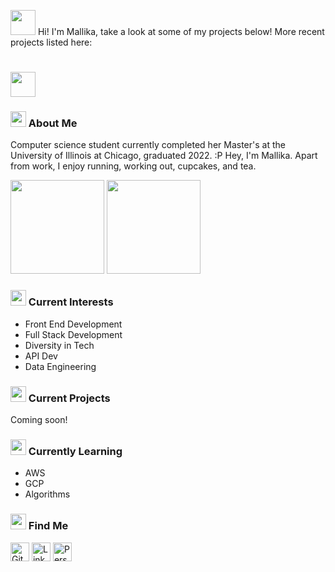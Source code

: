 <img src="https://cdn-icons-png.flaticon.com/512/1784/1784096.png" width="40" height="40"/> Hi! I'm Mallika, take a look at some of my projects below! More recent projects listed here:
<h1><img src="https://cdn.discordapp.com/emojis/552927506957729802.gif?size=128" width="40" height="40"/>  </h1>

<h3><img src="https://image.flaticon.com/icons/png/512/428/428001.png" width="25" height="25"/> About Me </h3>
<p> Computer science student currently completed her Master's at the University of Illinois at Chicago, graduated 2022. :P Hey, I'm Mallika. Apart from work, I enjoy running, working out, cupcakes, and tea. <p>

<img src="https://github-readme-stats.vercel.app/api?username=mallikampatil&show_icons=true&theme=algolia&count_private=true&hide=stars&" height="150"/>
  <img src="https://github-readme-stats.vercel.app/api/top-langs/?username=mallikampatil&layout=compact&theme=algolia" height="150"/>

<h3><img src="https://image.flaticon.com/icons/png/512/1825/1825157.png" width="25" height="25"/> Current Interests </h3>
<ul>  
  <li>Front End Development</li>
  <li>Full Stack Development</li>
  <li>Diversity in Tech</li>
  <li>API Dev</li>
  <li>Data Engineering</li>
 </ul>
  
<h3><img src="https://image.flaticon.com/icons/png/512/1053/1053367.png" width="25" height="25"/> Current Projects </h3>
Coming soon!
<h3><img src="https://image.flaticon.com/icons/png/512/167/167755.png" width="25" height="25"/> Currently Learning </h3>
<ul>  
  <li>AWS</li>
  <li>GCP</li>
  <li>Algorithms</li>
 </ul>
<h3><img src="https://image.flaticon.com/icons/png/512/1017/1017466.png" width="25" height="25"/> Find Me </h3>
<p>
  <a href="https://github.com/mallikampatil" target="_blank"><img alt="Github" src="https://upload.wikimedia.org/wikipedia/commons/thumb/9/91/Octicons-mark-github.svg/2048px-Octicons-mark-github.svg.png" width="30"/></a> 
    <a href="https://www.linkedin.com/in/mallikampatil" target="_blank"><img alt="LinkedIn" src="https://www.edigitalagency.com.au/wp-content/uploads/Linkedin-logo-icon-png.png" width="30"/></a> 
  <a href="https://mallikampatil.github.io/" target="_blank"><img alt="Personal Website" src="https://mallikampatil.github.io/assets/images/Mallika-Patil-logo.png" width="30"/></a> 

</p>
